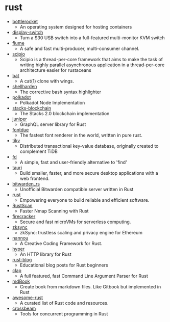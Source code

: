 # rust
- [bottlerocket](https://github.com/bottlerocket-os/bottlerocket)
  - An operating system designed for hosting containers
- [display-switch](https://github.com/haimgel/display-switch)
  - Turn a $30 USB switch into a full-featured multi-monitor KVM switch
- [flume](https://github.com/zesterer/flume)
  - A safe and fast multi-producer, multi-consumer channel.
- [scipio](https://github.com/DataDog/scipio)
  - Scipio is a thread-per-core framework that aims to make the task of writing highly parallel asynchronous application in a thread-per-core architecture easier for rustaceans
- [bat](https://github.com/sharkdp/bat)
  - A cat(1) clone with wings.
- [shellharden](https://github.com/anordal/shellharden)
  - The corrective bash syntax highlighter
- [polkadot](https://github.com/paritytech/polkadot)
  - Polkadot Node Implementation
- [stacks-blockchain](https://github.com/blockstack/stacks-blockchain)
  - The Stacks 2.0 blockchain implementation
- [juniper](https://github.com/graphql-rust/juniper)
  - GraphQL server library for Rust
- [fontdue](https://github.com/mooman219/fontdue)
  - The fastest font renderer in the world, written in pure rust.
- [tikv](https://github.com/tikv/tikv)
  - Distributed transactional key-value database, originally created to complement TiDB
- [fd](https://github.com/sharkdp/fd)
  - A simple, fast and user-friendly alternative to 'find'
- [tauri](https://github.com/tauri-apps/tauri)
  - Build smaller, faster, and more secure desktop applications with a web frontend.
- [bitwarden_rs](https://github.com/dani-garcia/bitwarden_rs)
  - Unofficial Bitwarden compatible server written in Rust
- [rust](https://github.com/rust-lang/rust)
  - Empowering everyone to build reliable and efficient software.
- [RustScan](https://github.com/RustScan/RustScan)
  - Faster Nmap Scanning with Rust
- [firecracker](https://github.com/firecracker-microvm/firecracker)
  - Secure and fast microVMs for serverless computing.
- [zksync](https://github.com/matter-labs/zksync)
  - zkSync: trustless scaling and privacy engine for Ethereum
- [nannou](https://github.com/nannou-org/nannou)
  - A Creative Coding Framework for Rust.
- [hyper](https://github.com/hyperium/hyper)
  - An HTTP library for Rust
- [rust-blog](https://github.com/pretzelhammer/rust-blog)
  - Educational blog posts for Rust beginners
- [clap](https://github.com/clap-rs/clap)
  - A full featured, fast Command Line Argument Parser for Rust
- [mdBook](https://github.com/rust-lang/mdBook)
  - Create book from markdown files. Like Gitbook but implemented in Rust
- [awesome-rust](https://github.com/rust-unofficial/awesome-rust)
  - A curated list of Rust code and resources.
- [crossbeam](https://github.com/crossbeam-rs/crossbeam)
  - Tools for concurrent programming in Rust
